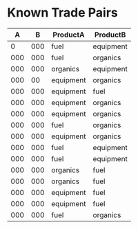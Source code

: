 Known Trade Pairs
=============================================
| A     | B     | ProductA    | ProductB    |
|-------|-------|-------------|-------------|
| 0     | 000   | fuel        | equipment   |
| 000   | 000   | fuel        | organics    |
| 000   | 000   | organics    | equipment   |
| 000   | 00    | equipment   | organics    |
| 000   | 000   | equipment   | fuel        |
| 000   | 000   | equipment   | organics    |
| 000   | 000   | equipment   | organics    |
| 000   | 000   | fuel        | organics    |
| 000   | 000   | equipment   | organics    |
| 000   | 000   | fuel        | equipment   |
| 000   | 000   | fuel        | equipment   |
| 000   | 000   | organics    | fuel        |
| 000   | 000   | organics    | fuel        |
| 000   | 000   | equipment   | fuel        |
| 000   | 000   | equipment   | fuel        |
| 000   | 000   | fuel        | organics    |
